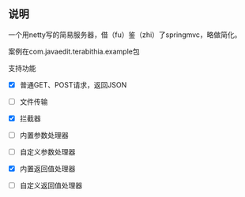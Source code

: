 ## 说明
一个用netty写的简易服务器，借（fu）鉴（zhi）了springmvc，略做简化。

案例在com.javaedit.terabithia.example包

支持功能

- [x] 普通GET、POST请求，返回JSON
- [ ] 文件传输
- [x] 拦截器
- [ ] 内置参数处理器
- [ ] 自定义参数处理器
- [x] 内置返回值处理器
- [ ] 自定义返回值处理器

